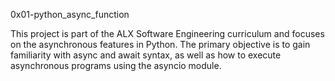 0x01-python_async_function

This project is part of the ALX Software Engineering curriculum
and focuses on the asynchronous features in Python. The primary
objective is to gain familiarity with async and await syntax,
as well as how to execute asynchronous programs using the asyncio module.
